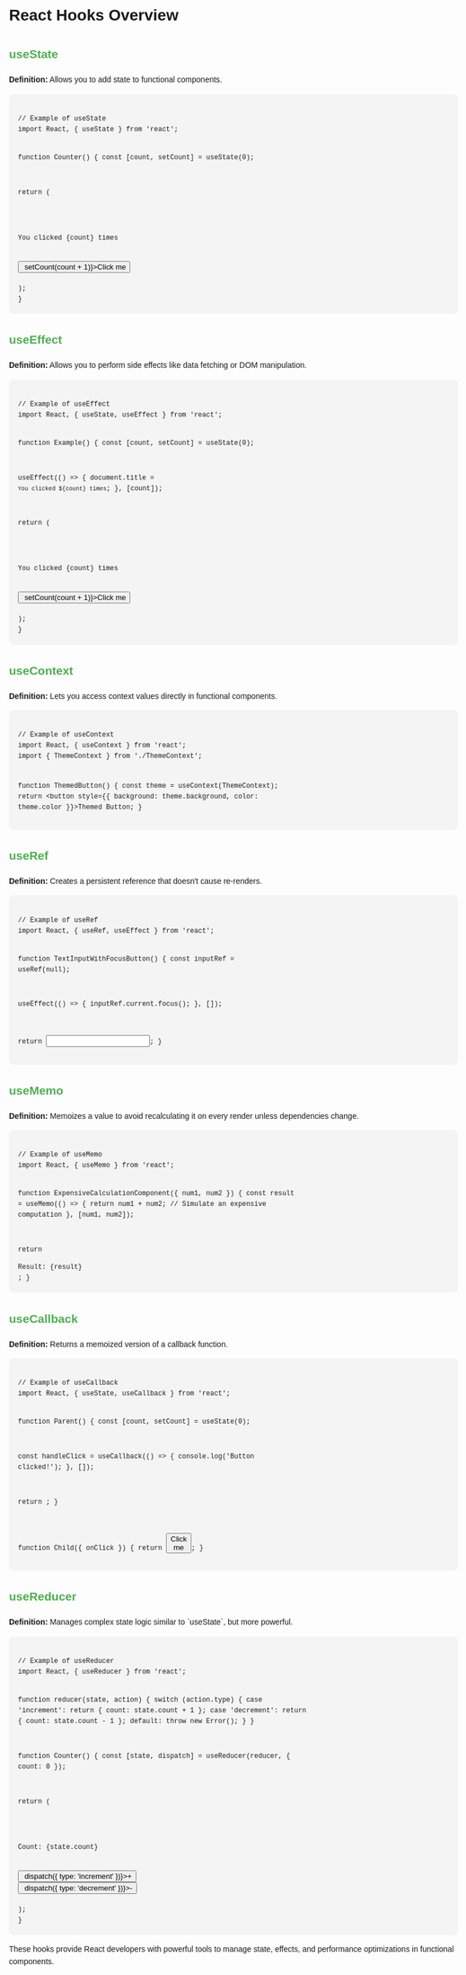 <!DOCTYPE html>
<html lang="en">
<head>
  <meta charset="UTF-8">
  <meta name="viewport" content="width=device-width, initial-scale=1.0">
  <title>React Hooks Overview</title>
  <style>
    body {
      font-family: Arial, sans-serif;
      max-width: 800px;
      margin: 2rem auto;
      padding: 1rem;
      line-height: 1.6;
    }
    h2 {
      color: #4caf50;
    }
    pre {
      background: #f4f4f4;
      padding: 1rem;
      border-radius: 8px;
      overflow-x: auto;
    }
    code {
      font-family: Consolas, 'Courier New', monospace;
    }
  </style>
</head>
<body>
  <h1>React Hooks Overview</h1>

  <h2>useState</h2>
  <p><strong>Definition:</strong> Allows you to add state to functional components.</p>
  <pre><code>
// Example of useState
import React, { useState } from 'react';

function Counter() {
const [count, setCount] = useState(0);

return (
<div>
<p>You clicked {count} times</p>
<button onClick={() => setCount(count + 1)}>Click me</button>
</div>
);
}
</code></pre>

  <h2>useEffect</h2>
  <p><strong>Definition:</strong> Allows you to perform side effects like data fetching or DOM manipulation.</p>
  <pre><code>
// Example of useEffect
import React, { useState, useEffect } from 'react';

function Example() {
const [count, setCount] = useState(0);

useEffect(() => {
document.title = `You clicked ${count} times`;
}, [count]);

return (
<div>
<p>You clicked {count} times</p>
<button onClick={() => setCount(count + 1)}>Click me</button>
</div>
);
}
</code></pre>

  <h2>useContext</h2>
  <p><strong>Definition:</strong> Lets you access context values directly in functional components.</p>
  <pre><code>
// Example of useContext
import React, { useContext } from 'react';
import { ThemeContext } from './ThemeContext';

function ThemedButton() {
const theme = useContext(ThemeContext);
return <button style={{ background: theme.background, color: theme.color }}>Themed Button</button>;
}
</code></pre>

  <h2>useRef</h2>
  <p><strong>Definition:</strong> Creates a persistent reference that doesn't cause re-renders.</p>
  <pre><code>
// Example of useRef
import React, { useRef, useEffect } from 'react';

function TextInputWithFocusButton() {
const inputRef = useRef(null);

useEffect(() => {
inputRef.current.focus();
}, []);

return <input ref={inputRef} type="text" />;
}
</code></pre>

  <h2>useMemo</h2>
  <p><strong>Definition:</strong> Memoizes a value to avoid recalculating it on every render unless dependencies change.</p>
  <pre><code>
// Example of useMemo
import React, { useMemo } from 'react';

function ExpensiveCalculationComponent({ num1, num2 }) {
const result = useMemo(() => {
return num1 + num2; // Simulate an expensive computation
}, [num1, num2]);

return <div>Result: {result}</div>;
}
</code></pre>

  <h2>useCallback</h2>
  <p><strong>Definition:</strong> Returns a memoized version of a callback function.</p>
  <pre><code>
// Example of useCallback
import React, { useState, useCallback } from 'react';

function Parent() {
const [count, setCount] = useState(0);

const handleClick = useCallback(() => {
console.log('Button clicked!');
}, []);

return <Child onClick={handleClick} />;
}

function Child({ onClick }) {
return <button onClick={onClick}>Click me</button>;
}
</code></pre>

  <h2>useReducer</h2>
  <p><strong>Definition:</strong> Manages complex state logic similar to `useState`, but more powerful.</p>
  <pre><code>
// Example of useReducer
import React, { useReducer } from 'react';

function reducer(state, action) {
switch (action.type) {
case 'increment':
return { count: state.count + 1 };
case 'decrement':
return { count: state.count - 1 };
default:
throw new Error();
}
}

function Counter() {
const [state, dispatch] = useReducer(reducer, { count: 0 });

return (
<div>
<p>Count: {state.count}</p>
<button onClick={() => dispatch({ type: 'increment' })}>+</button>
<button onClick={() => dispatch({ type: 'decrement' })}>-</button>
</div>
);
}
</code></pre>

  <p>These hooks provide React developers with powerful tools to manage state, effects, and performance optimizations in functional components.</p>
</body>
</html>
